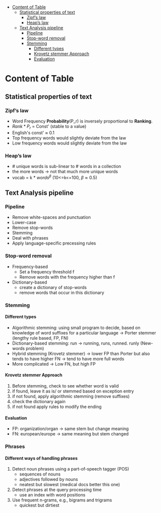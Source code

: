 
- [Content of Table](#content-of-table)
  - [Statistical properties of text](#statistical-properties-of-text)
    - [Zipf’s law](#zipfs-law)
    - [Heap’s law](#heaps-law)
  - [Text Analysis pipeline](#text-analysis-pipeline)
    - [Pipeline](#pipeline)
    - [Stop-word removal](#stop-word-removal)
    - [Stemming](#stemming)
      - [Different types](#different-types)
      - [Krovetz stemmer Approach](#krovetz-stemmer-approach)
      - [Evaluation](#evaluation)


# Content of Table
## Statistical properties of text
### Zipf’s law
- Word Frequency **Probability**(P_r) is inversely proportional to **Ranking**.
- $Rank * P_r$ = Const' (stable to a value)
- English's const' $\approx$ 0.1
- Top frequency words would slightly deviate from the law
- Low frequency words would slightly deviate from the law
  

###  Heap’s law
- \# unique words is sub-linear to \# words in a collection
- the more words -> not that much more unique words
- vocab = k * $words^\beta$ (10<=k<=100, $\beta \approx 0.5$)

## Text Analysis pipeline

### Pipeline
- Remove white-spaces and punctuation
- Lower-case
- Remove stop-words
- Stemming
- Deal with phrases
- Apply language-specific precessing rules

### Stop-word removal
- Frequency-based
    - Set a frequency threshold f 
    - Remove words with the frequency higher than f
- Dictionary-based
  - create a dictionary of stop-words
  - remove words that occur in this dictionary 

### Stemming
#### Different types
- Algorithmic stemming: using small program to decide, based on knowledge of word suffixes for a particular language -> Porter stemmer (lengthy rule based, FP, FN)
- Dictionary-based stemming: run -> running, runs, runned. runly (New-words problem)
- Hybrid stemming (Krovetz stemmer) -> lower FP than Porter but also tends to have higher FN -> tend to have more full words
- More complicated -> Low FN, but high FP

#### Krovetz stemmer Approach 
1. Before stemming, check to see whether word is valid
2. if found, leave it as is/ or stemmed based on exception entry
3. if not found, apply algorithmic stemming (remove suffixes)
4. check the dictionary again
5. if not found apply rules to modify the ending

#### Evaluation
- FP: organization/organ -> same stem but change meaning 
- FN: european/europe -> same meaning but stem changed

 
### Phrases
#### 

#### Different ways of handling phrases
1. Detect noun phrases using a part-of-speech tagger (POS)
    - sequences of nouns
    - adjectives followed by nouns
    - neatest but slowest (medical docs better this one)
2. Detect phrases at the query processing time
    - use an index with word positions
3. Use frequent n-grams, e.g., bigrams and trigrams
    - quickest but dirtiest 

